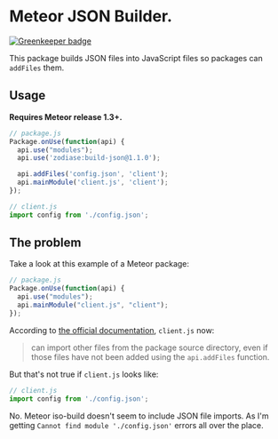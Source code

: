 # Meteor JSON Builder.

[![Greenkeeper badge](https://badges.greenkeeper.io/Zodiase/meteor-build-json.svg)](https://greenkeeper.io/)

This package builds JSON files into JavaScript files so packages can `addFiles` them.

## Usage

**Requires Meteor release 1.3+.**

```JavaScript
// package.js
Package.onUse(function(api) {
  api.use("modules");
  api.use('zodiase:build-json@1.1.0');

  api.addFiles('config.json', 'client');
  api.mainModule('client.js', 'client');
});
```

```JavaScript
// client.js
import config from './config.json';
```

## The problem

Take a look at this example of a Meteor package:

```JavaScript
// package.js
Package.onUse(function(api) {
  api.use("modules");
  api.mainModule("client.js", "client");
});
```

According to [the official documentation](https://docs.meteor.com/packages/modules.html#Modular-package-structure), `client.js` now:

> can import other files from the package source directory, even if those files have not been added using the `api.addFiles` function.

But that's not true if `client.js` looks like:

```JavaScript
// client.js
import config from './config.json';
```

No. Meteor iso-build doesn't seem to include JSON file imports. As I'm getting `Cannot find module './config.json'` errors all over the place.
